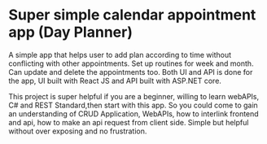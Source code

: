 # Super simple calendar appointment app (Day Planner)

  A simple app that helps user to add plan according to time without conflicting with other appointments. Set up routines for week and month. Can update and delete the appointments too.
  Both UI and API is done for the app, UI built with React JS and API built with ASP.NET core.
  
  This project is super helpful if you are a beginner, willing to learn webAPIs, C# and REST Standard,then start with this app. So you could come to gain an understanding of CRUD Application, WebAPIs, how to interlink frontend and api, how to make an api request from client side. Simple but helpful without over exposing and no frustration.
  
